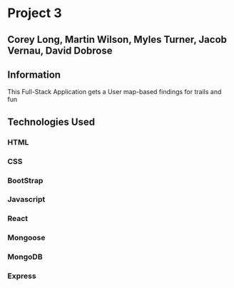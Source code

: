 # Project 3
## Corey Long, Martin Wilson, Myles Turner, Jacob Vernau, David Dobrose

## Information
This Full-Stack Application gets a User map-based findings for trails and fun

## Technologies Used

### HTML
### CSS
### BootStrap
### Javascript
### React
### Mongoose
### MongoDB
### Express


